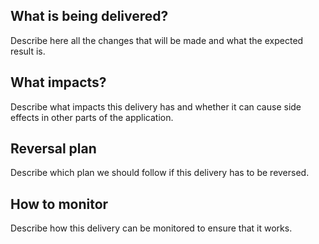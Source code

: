 ## What is being delivered?

Describe here all the changes that will be made and what the expected result is.

## What impacts?

Describe what impacts this delivery has and whether it can cause side effects in other parts of the application.

## Reversal plan

Describe which plan we should follow if this delivery has to be reversed.

## How to monitor

Describe how this delivery can be monitored to ensure that it works.
